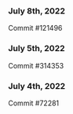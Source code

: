 ### July 8th, 2022

Commit #121496

### July 5th, 2022

Commit #314353


### July 4th, 2022

Commit #72281
